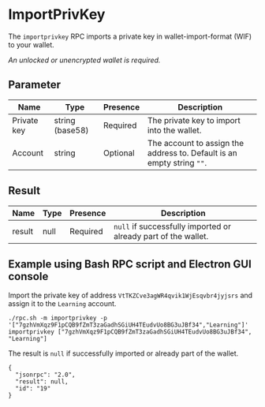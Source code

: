 # ImportPrivKey
The `importprivkey` RPC imports a private key in wallet-import-format (WIF) to your wallet.

_An unlocked or unencrypted wallet is required._

## Parameter
Name    | Type            | Presence | Description
------- | --------------- | -------- | -----------------------------------------
Private key | string (base58) | Required | The private key to import into the wallet.
Account | string | Optional | The account to assign the address to. Default is an empty string `""`.


## Result
Name    | Type            | Presence | Description
------- | --------------- | -------- | -----------------------------------------
result  | null | Required | `null` if successfully imported or already part of the wallet.

## Example using Bash RPC script and Electron GUI console
Import the private key of address `VtTKZCve3agWR4qvik1WjEsqvbr4jyjsrs` and assign it to the `Learning` account.

```
./rpc.sh -m importprivkey -p '["7gzhVmXqz9F1pCQB9fZmT3zaGadhSGiUH4TEudvUo8BG3uJBf34","Learning"]'
importprivkey ["7gzhVmXqz9F1pCQB9fZmT3zaGadhSGiUH4TEudvUo8BG3uJBf34", "Learning"]
```

The result is `null` if successfully imported or already part of the wallet.

```
{
  "jsonrpc": "2.0",
  "result": null,
  "id": "19"
}

```
